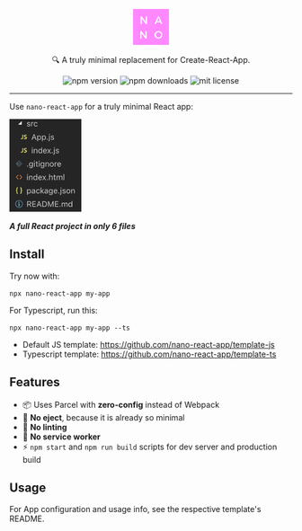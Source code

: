 <p align="center">
  <img alt="nano logo" src="./static/logo.png" width="64">
</p>
<p align="center">
  🔍 A truly minimal replacement for Create-React-App.
</p>

<p align="center">
  <img alt="npm version" src="https://badgen.net/npm/v/nano-react-app">
  <img alt="npm downloads" src="https://badgen.net/npm/dt/nano-react-app">
  <img alt="mit license" src="https://badgen.net/npm/license/nano-react-app">
</p>

---

Use `nano-react-app` for a truly minimal React app:

<img alt="file structure" src="./static/files.png" width="128">

_**A full React project in only 6 files**_

## Install

Try now with:

```
npx nano-react-app my-app
```

For Typescript, run this:

```
npx nano-react-app my-app --ts
```

- Default JS template: https://github.com/nano-react-app/template-js
- Typescript template: https://github.com/nano-react-app/template-ts

## Features

- 📦 Uses Parcel with **zero-config** instead of Webpack
- 🚫 **No eject**, because it is already so minimal
- 🚫 **No linting**
- 🚫 **No service worker**
- ⚡ `npm start` and `npm run build` scripts for dev server and production build

## Usage

For App configuration and usage info, see the respective template's README.
